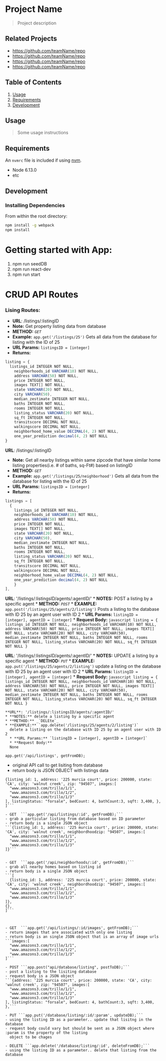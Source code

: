 # Project Name

> Project description

## Related Projects

  - https://github.com/teamName/repo
  - https://github.com/teamName/repo
  - https://github.com/teamName/repo
  - https://github.com/teamName/repo

## Table of Contents

1. [Usage](#Usage)
1. [Requirements](#requirements)
1. [Development](#development)

## Usage

> Some usage instructions

## Requirements

An `nvmrc` file is included if using [nvm](https://github.com/creationix/nvm).

- Node 6.13.0
- etc

## Development

### Installing Dependencies

From within the root directory:

```sh
npm install -g webpack
npm install
```
# Getting started with App:

1) npm run seedDB
2) npm run react-dev
3) npm run start

# CRUD  API Routes 
### Lising Routes:


* **URL**: /listings/:listingID
 * **Note:** Get property listing data from database 
  * **METHOD:** _`GET`_
  * **Example:** `app.get('/listings/25')`
    Gets all data from the database for listing with the ID of 25
  * **URL Params:** `listingsID = [integer]`
  * **Returns:**
  ```javascript
  listing = {
    listings_id INTEGER NOT NULL,
      neighborhoods_id VARCHAR(10) NOT NULL,
      address VARCHAR(50) NOT NULL,
      price INTEGER NOT NULL,
      images TEXT[] NOT NULL,
      state VARCHAR(20) NOT NULL,
      city VARCHAR(50),
      median_zestimate INTEGER NOT NULL,
      baths INTEGER NOT NULL,
      rooms INTEGER NOT NULL,
      listing_status VARCHAR(20) NOT NULL,
      sq_ft INTEGER NOT NULL,
      transitscore DECIMAL NOT NULL,
      walkingscore DECIMAL NOT NULL,
      neighborhood_home_value DECIMAL(4, 2) NOT NULL,
      one_year_prediction decimal(4, 2) NOT NULL
  }
  ```

 **URL**: /listings/:listingID
 * **Note:** Get all nearby listings within same zipcode that have similar home listing properties(i.e. # of baths, sq-Ft#) based on listingID 
  * **METHOD:** _`GET`_
  * **Example:** `app.get('/listings/25/neighborhood')`
    Gets all data from the database for listing with the ID of 25
  * **URL Params:** `listingsID = [integer]`
  * **Returns:**
  ```javascript
  listings = [
    {
      listings_id INTEGER NOT NULL,
      neighborhoods_id VARCHAR(10) NOT NULL,
      address VARCHAR(50) NOT NULL,
      price INTEGER NOT NULL,
      images TEXT[] NOT NULL,
      state VARCHAR(20) NOT NULL,
      city VARCHAR(50),
      median_zestimate INTEGER NOT NULL,
      baths INTEGER NOT NULL,
      rooms INTEGER NOT NULL,
      listing_status VARCHAR(20) NOT NULL,
      sq_ft INTEGER NOT NULL,
      transitscore DECIMAL NOT NULL,
      walkingscore DECIMAL NOT NULL,
      neighborhood_home_value DECIMAL(4, 2) NOT NULL,
      one_year_prediction decimal(4, 2) NOT NULL
      }
  ],
  ```




  **URL**: '/listings/:listingsID/agents/:agentID/'
    * **NOTES:** POST a listing by a specific agent
    * **METHOD:** _`POST`_
    * **EXAMPLE:** `app.post('/listings/25/agents/2/listing')`
      Posts a listing to the database with ID 25 by an agent user with ID 2
      * **URL Params:** `listingID = [integer], agentID = [integer]`
      * **Request Body:**
      ``` javascript
      listing = {
        listings_id INTEGER NOT NULL,
        neighborhoods_id VARCHAR(10) NOT NULL,
        address VARCHAR(50) NOT NULL,
        price INTEGER NOT NULL,
        images TEXT[] NOT NULL,
        state VARCHAR(20) NOT NULL,
        city VARCHAR(50),
        median_zestimate INTEGER NOT NULL,
        baths INTEGER NOT NULL,
        rooms INTEGER NOT NULL,
        listing_status VARCHAR(20) NOT NULL,
        sq_ft INTEGER NOT NULL
      }
      ```

  **URL**: '/listings/:listingsID/agents/:agentID/'
    * **NOTES:** UPDATE a listing by a specific agent
    * **METHOD:** _`PUT`_
    * **EXAMPLE:** `app.put('/listings/25/agents/2/listing')`
      update a listing on the database with ID 25 by an agent user with ID 2
      * **URL Params:** `listingID = [integer], agentID = [integer]`
      * **Request Body:**
      ``` javascript
      listing = {
        listings_id INTEGER NOT NULL,
        neighborhoods_id VARCHAR(10) NOT NULL,
        address VARCHAR(50) NOT NULL,
        price INTEGER NOT NULL,
        images TEXT[] NOT NULL,
        state VARCHAR(20) NOT NULL,
        city VARCHAR(50),
        median_zestimate INTEGER NOT NULL,
        baths INTEGER NOT NULL,
        rooms INTEGER NOT NULL,
        listing_status VARCHAR(20) NOT NULL,
        sq_ft INTEGER NOT NULL
      }
      ```


    **URL**: '/listings/:listingsID/agents/:agentID/'
    * **NOTES:** delete a listing by a specific agent
    * **METHOD:** _`DELEte`_
    * **EXAMPLE:** `app.delete('/listings/25/agents/2/listing')`
      delete a listing on the database with ID 25 by an agent user with ID 2
      * **URL Params:** `listingID = [integer], agentID = [integer]`
      * **Request Body:**
      None


























 ```app.get('/api/listings', getFromDB);```
  -  original API call to get lisiting from database
  - return body is JSON OBJECT with listings data
  ```var output = [
  {listing_id: 1, address: '225 murcia court', price: 200000, state: 'CA', city: 'walnut creek', zip: "94507", images:[
    "www.amazons3.com/trillo/1/1",
    "www.amazons3.com/trillo/1/2",
    "www.amazons3.com/trillo/1/3"
  ], listingStatus: "forsale", bedCount: 4, bathCount:3, sqft: 3,400, },
  ]```

- GET  ```app.get('/api/listings/:id', getFromDB);```
  - grab a particular listing from database based on ID parameter
  - return body is a single JSON object
  ```{listing_id: 1, address: '225 murcia court', price: 200000, state: 'CA', city: 'walnut creek', neighbordhoodzip: "94507", images:[
    "www.amazons3.com/trillo/1/1",
    "www.amazons3.com/trillo/1/2",
    "www.amazons3.com/trillo/1/3"
  ]}```


- GET  ```app.get('/api/neighborhoods/:id', getFromDB);```
  - grab all nearby homes based on listing id
  - return body is a single JSON object
  ```[
    {listing_id: 1, address: '225 murcia court', price: 200000, state: 'CA', city: 'walnut creek', neighbordhoodzip: "94507", images:[
    "www.amazons3.com/trillo/1/1",
    "www.amazons3.com/trillo/1/2",
    "www.amazons3.com/trillo/1/3"
  ]},
  {},
  ]```



- GET  ```app.get('/api/listings/:id/images', getFromDB);```
  - return images that are associated with only one listing
  - return body is an single JSON object that is an array of image urls
  ```images:[
    "www.amazons3.com/trillo/1/1",
    "www.amazons3.com/trillo/1/2",
    "www.amazons3.com/trillo/1/3"
  ]```

- POST ```app.post("api/database/listing", postToDB);```
  - post a listing to the lisiting database
  - request body is a JSON object 
  ```{address: '225 murcia court', price: 200000, state: 'CA', city: 'walnut creek', zip: "94507", images:[
    "www.amazons3.com/trillo/1/1",
    "www.amazons3.com/trillo/1/2",
    "www.amazons3.com/trillo/1/3"
  ], listingStatus: "forsale", bedCount: 4, bathCount:3, sqft: 3,400, },```

- PUT ```app.put('/database/listing/:id/:param', updateDB);```
  - using the listing ID as a parameter.. update that lisitng in the database
  - request body could vary but should be sent as a JSON object where :param is the property of the listing
    object to be chages

- DELETE ```app.delete('/database/listing/:id', deleteFromDB);```
  - using the listing ID as a parameter.. delete that listing from the database





